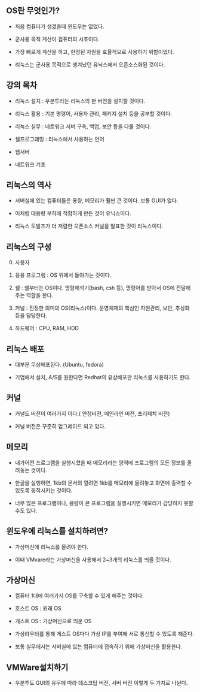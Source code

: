 

## OS란 무엇인가?

- 처음 컴퓨터가 생겼을때 윈도우는 없었다. 

- 군사용 목적 계산이 컴퓨터의 시초이다.

- 가장 빠르게 계산을 하고, 한정된 자원을 효율적으로 사용하기 위함이었다.

- 리눅스는 군사용 목적으로 생겨났던 유닉스에서 오픈소스화된 것이다.

## 강의 목차

- 리눅스 설치 : 우분투라는 리눅스의 한 버전을 설치할 것이다.

- 리눅스 활용 : 기본 명령어, 사용자 관리, 패키지 설치 등을 공부할 것이다.

- 리눅스 실무 : 네트워크 서버 구축, 백업, 보안 등을 다룰 것이다.

- 쉘프로그래밍 : 리눅스에서 사용하는 언어

- 웹서버

- 네트워크 기초

## 리눅스의 역사
- 서버실에 있는 컴퓨터들은 용량, 메모리가 훨씬 큰 것이다. 보통 GUI가 없다. 

- 이처럼 대용량 부하에 적합하게 만든 것이 유닉스이다.

- 리눅스 토발즈가 더 저렴한 오픈소스 커널을 발표한 것이 리눅스이다.

## 리눅스의 구성
0. 사용자

1. 응용 프로그램 : OS 위에서 돌아가는 것이다.

2. 쉘 : 쉘부터는 OS이다. 명령해석기(bash, csh 등), 명령어를 받아서 OS에 전달해주는 역할을 한다.

3. 커널 : 진정한 의미의 OS(리눅스)이다. 운영체제의 핵심인 자원관리, 보안, 추상화 등을 담당한다.

4. 하드웨어 : CPU, RAM, HDD


## 리눅스 배포
- 대부분 무상배포된다. (Ubuntu, fedora)

- 기업에서 설치, A/S를 원한다면 Redhat의 유상배포판 리눅스를 사용하기도 한다.

## 커널

- 커널도 버전이 여러가지 이다.( 안정버전, 메인라인 버전, 프리패치 버전)

- 커널 버전은 꾸준히 업그레이드 되고 있다.

## 메모리
- 내가어떤 프로그램을 실행시켰을 때 메모리라는 영역에 프로그램의 모든 정보를 올려놓는 것이다.

- 한글을 실행하면, 1kb의 문서의 열려면 1kb를 메모리에 올려놓고 화면에 출력할 수 있도록 동작시키는 것이다.

- 너무 많은 프로그램이나, 용량이 큰 프로그램을 실행시키면 메모리가 감당하지 못할 수도 있다.


## 윈도우에 리눅스를 설치하려면?
- 가상머신에 리눅스를 올려야 한다.

- 이때 VMvare라는 가상머신을 사용해서 2~3개의 리눅스를 띄울 것이다.

## 가상머신

- 컴퓨터 1대에 여러가지 OS를 구축할 수 있게 해주는 것이다.

- 호스트 OS : 원래 OS

- 게스트 OS : 가상머신으로 띄운 OS

- 가상라우터를 통해 게스트 OS마다 가상 IP를 부여해 서로 통신할 수 있도록 해준다.

- 보통 실무에서는 서버실에 있는 컴퓨터에 접속하기 위해 가상머신을 활용한다.

## VMWare설치하기
- 우분투도 GUI의 유무에 따라 데스크탑 버전, 서버 버전 이렇게 두 가지로 나뉜다.

